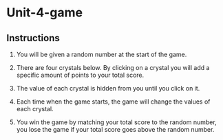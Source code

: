 # Unit-4-game
## Instructions
1. You will be given a random number at the start of the game.

2. There are four crystals below. By clicking on a crystal you will add a specific amount of points to your total score.

3. The value of each crystal is hidden from you until you click on it.

4. Each time when the game starts, the game will change the values of each crystal.

5. You win the game by matching your total score to the random number, you lose the game if your total score goes above the random number.

